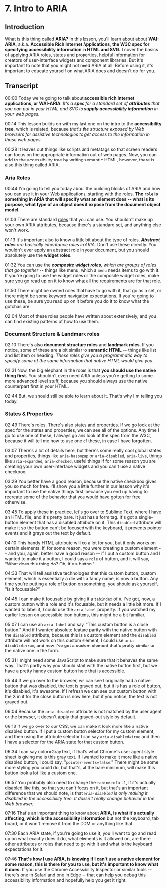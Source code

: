 # 7. Intro to ARIA

## Introduction
What is this thing called **ARIA?** In this lesson, you'll learn about about **WAI-ARIA**, a.k.a. **Accessible Rich Internet Applications**, **the W3C spec for specifying accessibility information in HTML and SVG.** I cover the basics of applying ARIA roles, states and properties, helpful information for creators of user-interface widgets and component libraries. But it's important to note that you might not need ARIA at all! Before using it, it's important to educate yourself on what ARIA does and doesn't do for you.

## Transcript
00:00 Today we're going to talk about **accessible rich Internet applications, or WAI-ARIA**. _It's a **spec** for a standard set of **attributes** that you can put in your HTML and SVG to **supply accessibility information** in your web pages._

00:14 This lesson builds on with my last one on the intro to the **accessibility tree**, which is related, because _that's the structure exposed by Web browsers for assistive technologies to get access to the information in those web pages._

00:28 It leaves out things like scripts and metatags so that screen readers can focus on the appropriate information out of web pages. Now, you can add to the accessibility tree by writing semantic HTML, however, there is also this thing called ARIA.

### Aria Roles
00:44 I'm going to tell you today about the building blocks of ARIA and how you can use it in your Web applications, starting with the roles. **The `role` is something in ARIA that will specify what an element does -- what is its purpose, what type of an object does it expose from the document object model.**

01:03 There are standard [roles](https://www.w3.org/TR/wai-aria-1.1/#role_definitions) that you can use. You shouldn't make up your own ARIA attributes, because there's a standard set, and anything else won't work.

01:13 It's important also to know a little bit about the type of roles. _**Abstract roles** are basically inheritance roles in ARIA._ Don't use these directly. You wouldn't ever apply an abstract role in your document, but you should absolutely use the **widget roles.**

01:32 You can use the _**composite widget roles**, which are groups of roles that go together_ -- things like menu, which a `menu` needs items to go with it. If you're going to use the widget roles or the composite widget roles, make sure you go read up on it to know what all the requirements are for that role.

01:50 There might be owned roles that have to go with it, that go as a set, or there might be some keyword navigation expectations. If you're going to use these, be sure you read up on it before you do it to know what the gotchas are.

02:04 Most of these roles people have written about extensively, and you can find existing patterns of how to use them.

### Document Structure & Landmark roles
02:10 There's also **document structure roles** and **landmark roles**. If you notice, some of these are a bit similar to **semantic HTML** -- things like list and list item or heading. _These roles give you a programmatic way to specify some of the same information that native HTML would give you._

02:31 Now, the big elephant in the room is that **you should use the native thing first.** You shouldn't even need ARIA unless you're getting to some more advanced level stuff, because you should always use the native counterpart first in your HTML.

02:44 But, we should still be able to learn about it. That's why I'm telling you today.

### States & Properties
02:49 There's roles. There's also states and properties. If we go look at the spec for the states and properties, we can see all of the options. Any time I go to use one of these, I always go and look at the spec from the W3C, because it will tell me how to use one of these, in case I have forgotten.

03:07 There's a lot of details here, but there's some really cool global states and properties, things like `aria-haspopup` or `aria-disabled`, `aria-live`, things like `aria-expanded`, `aria-checked`, useful things if for some reason you are creating your own user-interface widgets and you can't use a native checkbox.

03:29 You better have a good reason, because the native checkbox gives you so much for free. I'll show you a little further in our lesson why it's important to use the native things first, because you end up having to recreate some of the behavior that you would have gotten for free otherwise.

03:45 To apply these in practice, let's go over to Sublime Text, where I have an HTML file, and it's pretty bare. It just has a form tag. It's got a single-button element that has a disabled attribute on it. This `disabled` attribute will make it so the button can't be focused with the keyboard, it prevents pointer events and it grays out the text by default.

04:10 This handy HTML attribute will do a lot for you, but it only works on certain elements. If, for some reason, you were creating a custom element -- and you, again, better have a good reason -- if I put a custom button and I wanted to make it a button, I could say a `role` of button, and it will say, "What does this thing do? Oh, it's a button."

04:33 That will tell assistive technologies that this custom button, custom element, which is essentially a div with a fancy name, is now a button. Any time you're putting a role of button on something, you should ask yourself, "Is it focusable?"

04:45 I can make it focusable by giving it a `tabindex` of `0`. I've got, now, a custom button with a role and it's focusable, but it needs a little bit more. If I wanted to label it, I could use the `aria-label` property. If you watched my earlier lesson on accessible icon buttons, this might be a bit familiar.

05:07 I can use an `aria-label` and say, "This custom button is a close button." And if I wanted absolute feature parity with the native button with the `disabled` attribute, because this is a custom element and the `disabled` attribute will not work on this custom element, I could use `aria-disabled=true`, and now I've got a custom element that's pretty similar to the native one in the form.

05:31 I might need some JavaScript to make sure that it behaves the same way. That's partly why you should start with the native button first, but we have a pretty handy custom button here that is accessible.

05:44 If we go over to the browser, we can see I originally had a native button that was disabled, the text is grayed out, but it is has a role of button, it's disabled, it's awesome. If I refresh we can see our custom button with the X in it for the close button is now here, but if you notice, the text is not grayed out.

06:04 Because the `aria-disabled` attribute is not matched by the user agent or the browser, it doesn't apply that grayed-out style by default.

06:13 If we go over to our CSS, we can make it look more like a native disabled button. If I put a custom button selector for my custom element, and then using the attribute selector I can say `aria-disabled=true` and then I have a selector for the ARIA state for that custom button.

06:34 I can say color=GrayText, if that's what Chrome's user agent style sheet is giving me is this gray text. If I wanted to make it more like a native disabled button, I could say, "`pointer-events=false`." There might be some more styling you could do, but that's, at the bare minimum, will make this button look a lot like a custom one.

06:57 You probably also need to change the `tabindex` to `-1`, if it's actually disabled like this, so that you can't focus on it, but that's an important difference that we should note, is that _`aria-disabled` is only making it disabled in the accessibility tree. It doesn't really change behavior in the Web browser._

07:16 That's an important thing to know about **ARIA, is what it's actually affecting, which is the accessibility information** but not the keyboard, tab board, or it won't remove it from the DOM or anything like that.

07:30 Each ARIA state, if you're going to use it, you'll want to go and read up on what exactly does it do, what elements is it allowed on, are there other attributes or roles that need to go with it and what is the keyboard expectations for it.

07:46 **That's how I use ARIA, is knowing if I can't use a native element for some reason, this is there for you to use, but it's important to know what it does.** If you use the Chrome Accessibility Inspector or similar tools -- there's one in Safari and one in Edge -- that can help you debug this accessibility information and hopefully help you get it right.

